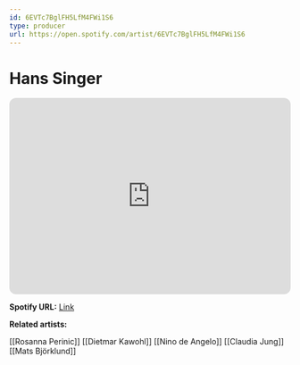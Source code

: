```yaml
---
id: 6EVTc7BglFH5LfM4FWi1S6
type: producer
url: https://open.spotify.com/artist/6EVTc7BglFH5LfM4FWi1S6
---
```

# Hans Singer

<iframe style="border-radius:12px" src="https://open.spotify.com/embed/artist/6EVTc7BglFH5LfM4FWi1S6" width="100%" height="352" frameBorder="0" allowfullscreen="" allow="autoplay; clipboard-write; encrypted-media; fullscreen; picture-in-picture" loading="lazy"></iframe>

**Spotify URL:** [Link](https://open.spotify.com/artist/6EVTc7BglFH5LfM4FWi1S6)

**Related artists:**

[[Rosanna Perinic]]
[[Dietmar Kawohl]]
[[Nino de Angelo]]
[[Claudia Jung]]
[[Mats Björklund]]
